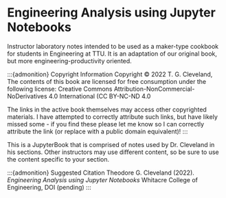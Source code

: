 # Engineering Analysis using Jupyter Notebooks

Instructor laboratory notes intended to be used as a maker-type cookbook for students in Engineering at TTU. It is an adaptation of our original book, but more engineering-productivity oriented.

:::{admonition} Copyright Information
Copyright © 2022 T. G. Cleveland, The contents of this book are licensed for free consumption under the following license: Creative Commons Attribution-NonCommercial-NoDerivatives 4.0 International (CC BY-NC-ND 4.0

The links in the active book themselves may access other copyrighted materials. I have attempted to correctly attribute such links, but have likely missed some - if you find these please let me know so I can correctly attribute the link (or replace with a public domain equivalent)!
:::

This is a JupyterBook that is comprised of notes used by Dr. Cleveland in his sections. Other instructors may use different content, so be sure to use the content specific to your section.

:::{admonition} Suggested Citation
Theodore G. Cleveland (2022). *Engineering Analysis using Jupyter Notebooks* Whitacre College of Engineering, DOI (pending) 
:::

